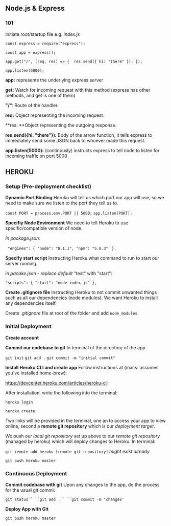 ## **Node.js & Express**

### 101

Initiate root/startup file e.g. *index.js*

`const express = require("express");`

`const app = express();`

`app.get("/", (req, res) => { 
res.send({ hi: "there" });
});`

`app.listen(5000);`

**app:** represents the underlying express server

**get:** Watch for incoming request with this method (express has other methods, and get is one of them)

**"/"**: Route of the handler.

**req:** Object representing the incoming request.

**res: **Object representing the outgoing response.

**res.send({hi: "there"}):** Body of the arrow function, it tells express to immediately send some JSON back to whoever made this request.

**app.listen(5000):** (continously) instructs express to tell node to listen for incoming traffic on port 5000

## **HEROKU**

### Setup (Pre-deployment checklist)

**Dynamic Port Binding**
Heroku will tell us which port our app will use, so we need to make sure we listen to the port they tell us to.

`const PORT = process.env.PORT || 5000;`
`app.listen(PORT);`

**Specifiy Node Environment**
We need to tell Heroku to use  specific/compatible version of node.

*In package.json:*

` "engines": {
"node": "8.1.1",
"npm": "5.0.3"` 
` },`

**Specify start script**
Instructing Heroku what command to run to start our server running.

*in pacake.json - replace default* "test" with "start":

`"scripts": {
"start": "node index.js"
},`

**Create .gitignore file**
Instructing Heroku to not commit unwanted things such as all our dependencies (node modules). We want Heroku to install any dependencies itself. 

Create *.gitignore* file at root of the folder and add
`node_modules`

### Initial Deployment

**Create account**

**Commit our codebase to git**
In terminal of the directory of the app

`git init`
`git add .`
`git commit -m "initial commit"`

**Install Heroku CLI and create app**
Follow instructions at (macs: assumes you've installed home-brew):

https://devcenter.heroku.com/articles/heroku-cli

After installation, write the following into the terminal:

`heroku login`

`heroku create`

Two links will be provided in the terminal, one an to access your app to view online, second a **remote git repository** which is our *deployment target*.

We push our *local git repository* set up above to our *remote git repository* (managed by heroku) which will deploy changes to Heroku. In terminal:

`git remote add heroku [remote git repository]`
*might exist already*

`git push heroku master`

### Continuous Deployment

**Commit codebase with git**
Upon any changes to the app, do the process for the usual git commi:

`git status``
``git add .``
``git commit -m "changes'`

**Deploy App with Git**

`git push heroku master`

